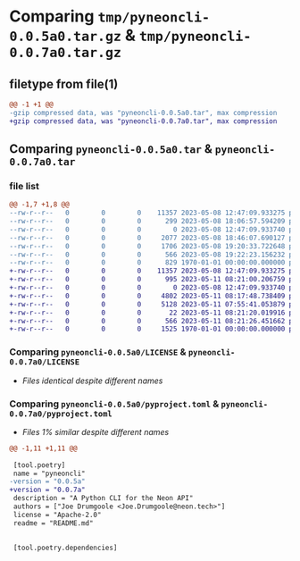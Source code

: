 # Comparing `tmp/pyneoncli-0.0.5a0.tar.gz` & `tmp/pyneoncli-0.0.7a0.tar.gz`

## filetype from file(1)

```diff
@@ -1 +1 @@
-gzip compressed data, was "pyneoncli-0.0.5a0.tar", max compression
+gzip compressed data, was "pyneoncli-0.0.7a0.tar", max compression
```

## Comparing `pyneoncli-0.0.5a0.tar` & `pyneoncli-0.0.7a0.tar`

### file list

```diff
@@ -1,7 +1,8 @@
--rw-r--r--   0        0        0    11357 2023-05-08 12:47:09.933275 pyneoncli-0.0.5a0/LICENSE
--rw-r--r--   0        0        0      299 2023-05-08 18:06:57.594209 pyneoncli-0.0.5a0/README.md
--rw-r--r--   0        0        0        0 2023-05-08 12:47:09.933740 pyneoncli-0.0.5a0/pyneoncli/__init__.py
--rw-r--r--   0        0        0     2077 2023-05-08 18:46:07.690127 pyneoncli-0.0.5a0/pyneoncli/cli_main.py
--rw-r--r--   0        0        0     1706 2023-05-08 19:20:33.722648 pyneoncli-0.0.5a0/pyneoncli/neon_api.py
--rw-r--r--   0        0        0      566 2023-05-08 19:22:23.156232 pyneoncli-0.0.5a0/pyproject.toml
--rw-r--r--   0        0        0      829 1970-01-01 00:00:00.000000 pyneoncli-0.0.5a0/PKG-INFO
+-rw-r--r--   0        0        0    11357 2023-05-08 12:47:09.933275 pyneoncli-0.0.7a0/LICENSE
+-rw-r--r--   0        0        0      995 2023-05-11 08:21:00.206759 pyneoncli-0.0.7a0/README.md
+-rw-r--r--   0        0        0        0 2023-05-08 12:47:09.933740 pyneoncli-0.0.7a0/pyneoncli/__init__.py
+-rw-r--r--   0        0        0     4802 2023-05-11 08:17:48.738409 pyneoncli-0.0.7a0/pyneoncli/cli_main.py
+-rw-r--r--   0        0        0     5128 2023-05-11 07:55:41.053879 pyneoncli-0.0.7a0/pyneoncli/neon_api.py
+-rw-r--r--   0        0        0       22 2023-05-11 08:21:20.019916 pyneoncli-0.0.7a0/pyneoncli/version.py
+-rw-r--r--   0        0        0      566 2023-05-11 08:21:26.451662 pyneoncli-0.0.7a0/pyproject.toml
+-rw-r--r--   0        0        0     1525 1970-01-01 00:00:00.000000 pyneoncli-0.0.7a0/PKG-INFO
```

### Comparing `pyneoncli-0.0.5a0/LICENSE` & `pyneoncli-0.0.7a0/LICENSE`

 * *Files identical despite different names*

### Comparing `pyneoncli-0.0.5a0/pyproject.toml` & `pyneoncli-0.0.7a0/pyproject.toml`

 * *Files 1% similar despite different names*

```diff
@@ -1,11 +1,11 @@
 
 [tool.poetry]
 name = "pyneoncli"
-version = "0.0.5a"
+version = "0.0.7a"
 description = "A Python CLI for the Neon API"
 authors = ["Joe Drumgoole <Joe.Drumgoole@neon.tech>"]
 license = "Apache-2.0"
 readme = "README.md"
 
 
 [tool.poetry.dependencies]
```


